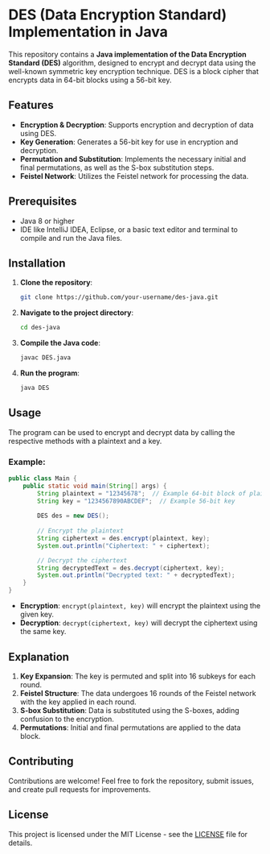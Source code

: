 # DES (Data Encryption Standard) Implementation in Java

This repository contains a **Java implementation of the Data Encryption Standard (DES)** algorithm, designed to encrypt and decrypt data using the well-known symmetric key encryption technique. DES is a block cipher that encrypts data in 64-bit blocks using a 56-bit key.

## Features

* **Encryption & Decryption**: Supports encryption and decryption of data using DES.
* **Key Generation**: Generates a 56-bit key for use in encryption and decryption.
* **Permutation and Substitution**: Implements the necessary initial and final permutations, as well as the S-box substitution steps.
* **Feistel Network**: Utilizes the Feistel network for processing the data.

## Prerequisites

* Java 8 or higher
* IDE like IntelliJ IDEA, Eclipse, or a basic text editor and terminal to compile and run the Java files.

## Installation

1. **Clone the repository**:

   ```bash
   git clone https://github.com/your-username/des-java.git
   ```

2. **Navigate to the project directory**:

   ```bash
   cd des-java
   ```

3. **Compile the Java code**:

   ```bash
   javac DES.java
   ```

4. **Run the program**:

   ```bash
   java DES
   ```

## Usage

The program can be used to encrypt and decrypt data by calling the respective methods with a plaintext and a key.

### Example:

```java
public class Main {
    public static void main(String[] args) {
        String plaintext = "12345678";  // Example 64-bit block of plaintext
        String key = "1234567890ABCDEF";  // Example 56-bit key
        
        DES des = new DES();
        
        // Encrypt the plaintext
        String ciphertext = des.encrypt(plaintext, key);
        System.out.println("Ciphertext: " + ciphertext);

        // Decrypt the ciphertext
        String decryptedText = des.decrypt(ciphertext, key);
        System.out.println("Decrypted text: " + decryptedText);
    }
}
```

* **Encryption**: `encrypt(plaintext, key)` will encrypt the plaintext using the given key.
* **Decryption**: `decrypt(ciphertext, key)` will decrypt the ciphertext using the same key.

## Explanation

1. **Key Expansion**: The key is permuted and split into 16 subkeys for each round.
2. **Feistel Structure**: The data undergoes 16 rounds of the Feistel network with the key applied in each round.
3. **S-box Substitution**: Data is substituted using the S-boxes, adding confusion to the encryption.
4. **Permutations**: Initial and final permutations are applied to the data block.

## Contributing

Contributions are welcome! Feel free to fork the repository, submit issues, and create pull requests for improvements.

## License
This project is licensed under the MIT License - see the [LICENSE](LICENSE) file for details.
